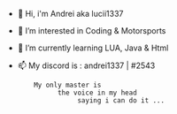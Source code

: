 - 👋 Hi, i'm Andrei aka lucii1337
- 👀 I’m interested in Coding & Motorsports
- 🌱 I’m currently learning LUA, Java & Html 
- 📫 My discord is : andrei1337 | #2543   

          My only master is
                the voice in my head
                     saying i can do it ...
